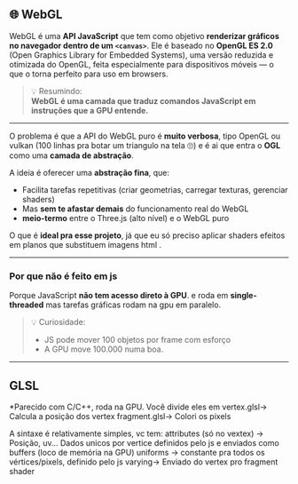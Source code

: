 ## 🌐 WebGL

WebGL é uma **API JavaScript** que tem como objetivo **renderizar gráficos no navegador dentro de um `<canvas>`**. Ele é baseado no **OpenGL ES 2.0** (Open Graphics Library for Embedded Systems), uma versão reduzida e otimizada do OpenGL, feita especialmente para dispositivos móveis — o que o torna perfeito para uso em browsers.

> 💡 Resumindo:  
> **WebGL é uma camada que traduz comandos JavaScript em instruções que a GPU entende.**

---
O problema é que a API do WebGL puro é **muito verbosa**, tipo OpenGL ou vulkan (100 linhas pra botar um triangulo na tela 🙄) e é ai que entra o **OGL** como uma **camada de abstração**.  

A ideia é oferecer uma **abstração fina**, que:

- Facilita tarefas repetitivas (criar geometrias, carregar texturas, gerenciar shaders)
- Mas **sem te afastar demais** do funcionamento real do WebGL
-  **meio-termo** entre o Three.js (alto nível) e o WebGL puro

O que é **ideal pra esse projeto**, já que eu só preciso aplicar shaders efeitos em planos que substituem imagens html .

---

### Por que não é feito em js

Porque JavaScript **não tem acesso direto à GPU**. e roda em **single-threaded** mas tarefas gráficas rodam na gpu em paralelo.

> 💡 Curiosidade:
> 
> -  JS pode mover 100 objetos por frame com esforço
> - A GPU move 100.000 numa boa. 

---

## GLSL

*Parecido com C/C++, roda na GPU. Você divide eles em 
vertex.glsl-> Calcula a posição dos vertex
fragment.glsl-> Colori os pixels

A sintaxe é relativamente simples, vc tem: 
attributes (só no vextex) -> Posição, uv... Dados unicos por vertice definidos pelo js e enviados como buffers (loco de memória na GPU)
uniforms -> constante pra todos os vértices/pixels, definido pelo js 
varying-> Enviado do vertex pro fragment shader
